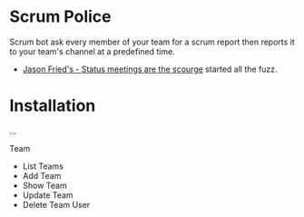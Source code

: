 # Scrum Police

Scrum bot ask every member of your team for a scrum report then reports it to
your team's channel at a predefined time.

- [Jason Fried's - Status meetings are the scourge](https://m.signalvnoise.com/status-meetings-are-the-scourge-39f49267ca90) started all the fuzz.


# Installation

...

Team
 - List Teams
 - Add Team
 - Show Team
 - Update Team
 - Delete Team
User